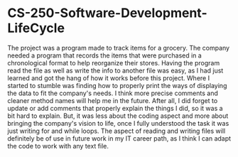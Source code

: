# CS-250-Software-Development-LifeCycle

The project was a program made to track items for a grocery. The company needed a program that records the items that were purchased in a chronological format to help reorganize their stores. Having the program read the file as well as write the info to another file was easy, as I had just learned and got the hang of how it works before this project. Where I started to stumble was finding how to properly print the ways of displaying the data to fit the company's needs. I think more precise comments and cleaner method names will help me in the future. After all, I did forget to update or add comments that properly explain the things I did, so it was a bit hard to explain. But, it was less about the coding aspect and more about bringing the company's vision to life, once I fully understood the task it was just writing for and while loops. The aspect of reading and writing files will definitely be of use in future work in my IT career path, as I think I can adapt the code to work with any text file.
